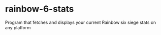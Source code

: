# rainbow-6-stats
Program that fetches and displays your current Rainbow six siege stats on any platform
